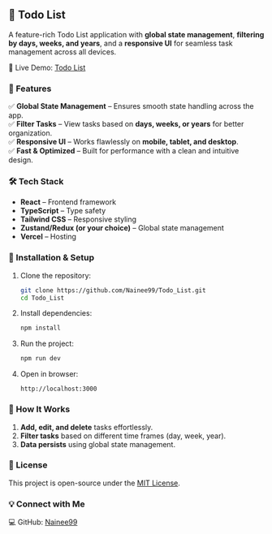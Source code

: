 ## 📝 Todo List  

A feature-rich Todo List application with **global state management**, **filtering by days, weeks, and years**, and a **responsive UI** for seamless task management across all devices.  

🚀 Live Demo: [Todo List](https://todo-list-gamma-orcin.vercel.app)  

### 📌 Features  

✅ **Global State Management** – Ensures smooth state handling across the app.  
✅ **Filter Tasks** – View tasks based on **days, weeks, or years** for better organization.  
✅ **Responsive UI** – Works flawlessly on **mobile, tablet, and desktop**.  
✅ **Fast & Optimized** – Built for performance with a clean and intuitive design.  

### 🛠️ Tech Stack  

- **React** – Frontend framework  
- **TypeScript** – Type safety  
- **Tailwind CSS** – Responsive styling  
- **Zustand/Redux (or your choice)** – Global state management  
- **Vercel** – Hosting  

### 📂 Installation & Setup  

1. Clone the repository:  
   ```sh
   git clone https://github.com/Nainee99/Todo_List.git
   cd Todo_List
   ```  
2. Install dependencies:  
   ```sh
   npm install
   ```  
3. Run the project:  
   ```sh
   npm run dev
   ```  
4. Open in browser:  
   ```
   http://localhost:3000
   ```  

### 🎯 How It Works  

1. **Add, edit, and delete** tasks effortlessly.  
2. **Filter tasks** based on different time frames (day, week, year).  
3. **Data persists** using global state management.  


### 📜 License  

This project is open-source under the [MIT License](LICENSE).  

### 💡 Connect with Me  

💻 GitHub: [Nainee99](https://github.com/Nainee99)  
